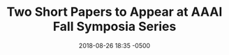 ---
title: Two Short Papers to Appear at AAAI Fall Symposia Series
date: 2018-08-26 18:35 -0500
type: blog
categories: news ut
published: false
---